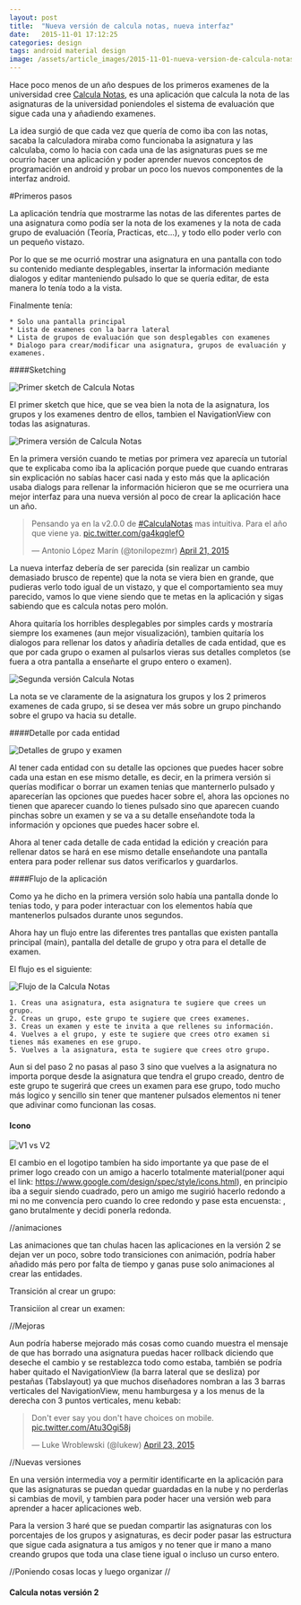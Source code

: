 ```yaml
---
layout: post
title:  "Nueva versión de calcula notas, nueva interfaz"
date:   2015-11-01 17:12:25
categories: design
tags: android material design
image: /assets/article_images/2015-11-01-nueva-version-de-calcula-notas-nueva-interfaz/v1.jpg
---
```


Hace poco menos de un año despues de los primeros examenes de la universidad cree [Calcula Notas][1], es una aplicación que calcula la nota de las asignaturas de la universidad poniendoles el sistema de evaluación que sigue cada una y añadiendo examenes.

La idea surgió de que cada vez que quería de como iba con las notas, sacaba la calculadora miraba como funcionaba la asignatura y las calculaba, como lo hacia con cada una de las asignaturas pues se me ocurrio hacer una aplicación y poder aprender nuevos conceptos de programación en android y probar un poco los nuevos componentes de la interfaz android.

#Primeros pasos
</br>

La aplicación tendría que mostrarme las notas de las diferentes partes de una asignatura como podía ser la nota de los examenes y la nota de cada grupo de evaluación (Teoría, Practicas, etc...), y todo ello poder verlo con un pequeño vistazo.

Por lo que se me ocurrió mostrar una asignatura en una pantalla con todo su contenido mediante desplegables, insertar la información mediante dialogos y editar manteniendo pulsado lo que se quería editar, de esta manera lo tenía todo a la vista.

Finalmente tenía:

	* Solo una pantalla principal
	* Lista de examenes con la barra lateral
	* Lista de grupos de evaluación que son desplegables con examenes
	* Dialogo para crear/modificar una asignatura, grupos de evaluación y examenes.

####Sketching
</br>

![Primer sketch de Calcula Notas](/assets/article_images/2015-11-01-nueva-version-de-calcula-notas-nueva-interfaz/sketch1.jpg)

El primer sketch que hice, que se vea bien la nota de la asignatura, los grupos y los examenes dentro de ellos, tambien el NavigationView con todas las asignaturas.

![Primera versión de Calcula Notas](/assets/article_images/2015-11-01-nueva-version-de-calcula-notas-nueva-interfaz/v1_app.jpg)

En la primera versión cuando te metias por primera vez aparecía un tutoríal que te explicaba como iba la aplicación porque puede que cuando entraras sin explicación no sabías hacer casi nada y esto más que la aplicación usaba dialogs para rellenar la información hicieron que se me ocurriera una mejor interfaz para una nueva versión al poco de crear la aplicación hace un año.

<blockquote class="twitter-tweet" lang="en"><p lang="es" dir="ltr">Pensando ya en la v2.0.0 de <a href="https://twitter.com/hashtag/CalculaNotas?src=hash">#CalculaNotas</a> mas intuitiva. Para el año que viene ya. <a href="http://t.co/ga4kqglefO">pic.twitter.com/ga4kqglefO</a></p>&mdash; Antonio López Marín (@tonilopezmr) <a href="https://twitter.com/tonilopezmr/status/590631903499268097">April 21, 2015</a></blockquote>
<script async src="//platform.twitter.com/widgets.js" charset="utf-8"></script>

La nueva interfaz debería de ser parecida (sin realizar un cambio demasiado brusco de repente) que la nota se viera bien en grande, que pudieras verlo todo igual de un vistazo, y que el comportamiento sea muy parecido, vamos lo que viene siendo que te metas en la aplicación y sigas sabiendo que es calcula notas pero molón.

Ahora quitaría los horribles desplegables por simples cards y mostraría siempre los examenes (aun mejor visualización), tambien quitaría los dialogos para rellenar los datos y añadiría detalles de cada entidad, que es que por cada grupo o examen al pulsarlos vieras sus detalles completos (se fuera a otra pantalla a enseñarte el grupo entero o examen). 

![Segunda versión Calcula Notas](/assets/article_images/2015-11-01-nueva-version-de-calcula-notas-nueva-interfaz/v2_app.jpg)

La nota se ve claramente de la asignatura los grupos y los 2 primeros examenes de cada grupo, si se desea ver más sobre un grupo pinchando sobre el grupo va hacia su detalle.

####Detalle por cada entidad 
</br>

![Detalles de grupo y examen](/assets/article_images/2015-11-01-nueva-version-de-calcula-notas-nueva-interfaz/detail_activity.jpg)

Al tener cada entidad con su detalle las opciones que puedes hacer sobre cada una estan en ese mismo detalle, es decir, en la primera versión si querías modificar o borrar un examen tenias que manternerlo pulsado y aparecerían las opciones que puedes hacer sobre el, ahora las opciones no tienen que aparecer cuando lo tienes pulsado sino que aparecen cuando pinchas sobre un examen y se va a su detalle enseñandote toda la información y opciones que puedes hacer sobre el.

Ahora al tener cada detalle de cada entidad la edición y creación para rellenar datos se hará en ese mismo detalle enseñandote una pantalla entera para poder rellenar sus datos verificarlos y guardarlos.

####Flujo de la aplicación

Como ya he dicho en la primera versión solo había una pantalla donde lo tenias todo, y para poder interactuar con los elementos había que mantenerlos pulsados durante unos segundos.

Ahora hay un flujo entre las diferentes tres pantallas que existen pantalla principal (main), pantalla del detalle de grupo y otra para el detalle de examen.

El flujo es el siguiente:

![Flujo de la Calcula Notas](/assets/article_images/2015-11-01-nueva-version-de-calcula-notas-nueva-interfaz/flujo_app.jpg)

 	1. Creas una asignatura, esta asignatura te sugiere que crees un grupo.
 	2. Creas un grupo, este grupo te sugiere que crees examenes.
 	3. Creas un examen y este te invita a que rellenes su información.
 	4. Vuelves a el grupo, y este te sugiere que crees otro examen si tienes más examenes en ese grupo.
 	5. Vuelves a la asignatura, esta te sugiere que crees otro grupo.

Aun si del paso 2 no pasas al paso 3 sino que vuelves a la asignatura no importa porque desde la asignatura que tendra el grupo creado, dentro de este grupo te sugerirá que crees un examen para ese grupo, todo mucho más logico y sencillo sin tener que mantener pulsados elementos ni tener que adivinar como funcionan las cosas.

#### Icono

![V1 vs V2](/assets/article_images/2015-11-01-nueva-version-de-calcula-notas-nueva-interfaz/v1-vs-v2.jpg)

El cambio en el logotipo tambíen ha sido importante ya que pase de el primer logo creado con un amigo a hacerlo totalmente material(poner aqui el link: https://www.google.com/design/spec/style/icons.html), en principio iba a seguir siendo cuadrado, pero un amigo me sugirió hacerlo redondo a mi no me convencía pero cuando lo cree redondo y pase esta encuensta: , gano brutalmente y decidi ponerla redonda.

<script type="text/javascript" src="https://apis.google.com/js/plusone.js" async defer>
</script>
<div class="g-post" data-href="https://plus.google.com/+AntonioL%C3%B3pezMar%C3%ADn/posts/dS2JRxX7Mj9"></div>


//animaciones

Las animaciones que tan chulas hacen las aplicaciones en la versión 2 se dejan ver un poco, sobre todo transiciones con animación, podría haber añadido más pero por falta de tiempo y ganas puse solo animaciones al crear las entidades.

Transición al crear un grupo:

Transiciíon al crear un examen:

//Mejoras

Aun podría haberse mejorado más cosas como cuando muestra el mensaje de que has borrado una asignatura puedas hacer rollback diciendo que deseche el cambio y se restablezca todo como estaba, también se podría haber quitado el NavigationView (la barra lateral que se desliza) por pestañas (Tabslayout) ya que muchos diseñadores nombran a las 3 barras verticales del NavigationView, menu hamburgesa y a los menus de la derecha con 3 puntos verticales, menu kebab:

<blockquote class="twitter-tweet" lang="en"><p lang="en" dir="ltr">Don&#39;t ever say you don&#39;t have choices on mobile. <a href="http://t.co/Atu3Ogi58j">pic.twitter.com/Atu3Ogi58j</a></p>&mdash; Luke Wroblewski (@lukew) <a href="https://twitter.com/lukew/status/591296890030915585">April 23, 2015</a></blockquote>
<script async src="//platform.twitter.com/widgets.js" charset="utf-8"></script>

//Nuevas versiones

En una versión intermedia voy a permitir identificarte en la aplicación para que las asignaturas se puedan quedar guardadas en la nube y no perderlas si cambias de movil, y tambien para poder hacer una versión web para aprender a hacer aplicaciones web.

Para la version 3 haré que se puedan compartir las asignaturas con los porcentajes de los grupos y asignaturas, es decir poder pasar las estructura que sigue cada asignatura a tus amigos y no tener que ir mano a mano creando grupos que toda una clase tiene igual o incluso un curso entero.





//Poniendo cosas locas y luego organizar //

#### Calcula notas versión 2





[1]: http://tonilopezmr.com/calculanotas
[2]: http://developer.android.com/intl/es/training/material/lists-cards.html
